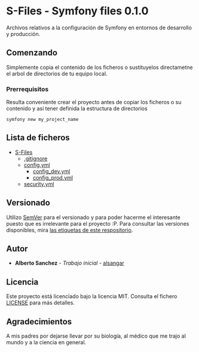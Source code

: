 # S-Files - Symfony files 0.1.0
    
Archivos relativos a la configuración de Symfony en entornos de desarrollo y producción.

 ## Comenzando
    
Simplemente copia el contenido de los ficheros o sustituyelos directametne el arbol de directorios de tu equipo local.
    
### Prerrequisitos
    
Resulta conveniente crear el proyecto antes de copiar los ficheros o su contenido y así tener definida la estructura de directorios

```
symfony new my_project_name
```
    
## Lista de ficheros
- [S-Files](#s-files)
    - [.gitignore]()
    - [config.yml](CONFIG.md)
        - [config_dev.yml](CONFIG_DEV.md)
        - [config_prod.yml](CONFIG_PROD.md)
    - [security.yml](SECURITY.md)

    
    
## Versionado
    
Utilizo [SemVer](http://semver.org/) para el versionado y para poder hacerme el interesante puesto que es irrelevante para el proyecto :P. Para consultar las versiones disponibles, mira [las etiquetas de este respositorio](https://github.com/your/project/tags). 
    
## Autor
    
* **Alberto Sanchez** - *Trabajo inicial* - [alsangar](https://github.com/alsangar)
    
## Licencia
    
Este proyecto está licenciado bajo la licencia MIT. Consulta el fichero [LICENSE](S-Files/LICENSE) para más detalles.

## Agradecimientos
    
A mis padres por dejarse llevar por su biología, al médico que me trajo al mundo y a la ciencia en general.
   
